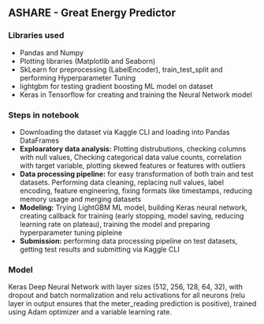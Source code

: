 ## ASHARE - Great Energy Predictor

### Libraries used
*   Pandas and Numpy
*   Plotting libraries (Matplotlib and Seaborn)
*   SkLearn for preprocessing (LabelEncoder), train_test_split and performing Hyperparameter Tuning
*   lightgbm for testing gradient boosting ML model on dataset
*   Keras in Tensorflow for creating and training the Neural Network model

### Steps in notebook
*   Downloading the dataset via Kaggle CLI and loading into Pandas DataFrames
*   **Exploaratory data analysis:** Plotting distrubutions, checking columns with null values, Checking categorical data value counts, correlation with target variable, plotting skewed features or features with outliers
*   **Data processing pipeline:** for easy transformation of both train and test datasets. Performing data cleaning, replacing null values, label encoding, feature engineering, fixing formats like timestamps, reducing memory usage and merging datasets
*   **Modeling:** Trying LightGBM ML model, building Keras neural network, creating callback for training (early stopping, model saving, reducing learning rate on plateau), training the model and preparing hyperparameter tuning pipleine
*   **Submission:** performing data processing pipeline on test datasets, getting test results and submitting via Kaggle CLI

### Model
Keras Deep Neural Network with layer sizes (512, 256, 128, 64, 32), with dropout and batch normalization and relu activations for all neurons (relu layer in output ensures that the meter_reading prediction is positive), trained using Adam optimizer and a variable learning rate.